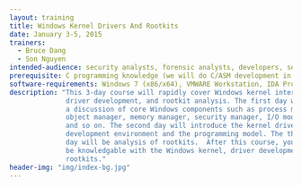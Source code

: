 ```yaml
---
layout: training
title: Windows Kernel Drivers And Rootkits
date: January 3-5, 2015
trainers:
  - Bruce Dang
  - Son Nguyen
intended-audience: security analysts, forensic analysts, developers, security enthusiasts
prerequisite: C programming knowledge (we will do C/ASM development in class) 
software-requirements: Windows 7 (x86/x64), VMWARE Workstation, IDA Pro
description: "This 3-day course will rapidly cover Windows kernel internals,
              driver development, and rootkit analysis. The first day will be
              a discussion of core Windows components such as process manager,
              object manager, memory manager, security manager, I/O model,
              and so on. The second day will introduce the kernel driver
              development environment and the programming model. The third
              day will be analysis of rootkits.  After this course, you should
              be knowledgable with the Windows kernel, driver development, and
              rootkits."
header-img: "img/index-bg.jpg"
---
```

